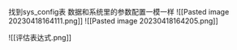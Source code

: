 找到sys_config表
数据和系统里的参数配置一模一样
![[Pasted image 20230418164111.png]]
![[Pasted image 20230418164205.png]]

![[评估表达式.png]]

































